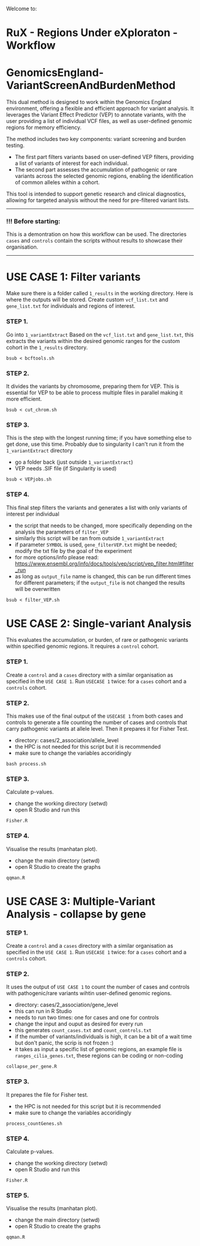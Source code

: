  Welcome to:
# RuX - Regions Under eXploraton - Workflow 

# GenomicsEngland-VariantScreenAndBurdenMethod
This dual method is designed to work within the Genomics England environment, offering a flexible and efficient approach for variant analysis. It leverages the Variant Effect Predictor (VEP) to annotate variants, with the user providing a list of individual VCF files, as well as user-defined genomic regions for memory efficiency. 

The method includes two key components: variant screening and burden testing. 
* The first part filters variants based on user-defined VEP filters, providing a list of variants of interest for each individual.
* The second part assesses the accumulation of pathogenic or rare variants across the selected genomic regions, enabling the identification of common alleles within a cohort.

This tool is intended to support genetic research and clinical diagnostics, allowing for targeted analysis without the need for pre-filtered variant lists.

<hr>

### !!! Before starting:
This is a demontration on how this workflow can be used. The directories `cases` and `controls` contain the scripts without results to showcase their organisation.

<hr>

# USE CASE 1: Filter variants

Make sure there is a folder called `1_results` in the working directory. Here is where the outputs will be stored. Create custom `vcf_list.txt` and `gene_list.txt` for individuals and regions of interest.

### STEP 1.
Go into `1_variantExtract`
Based on the `vcf_list.txt` and `gene_list.txt`, this extracts the variants within the desired genomic ranges for the custom cohort in the `1_results` directory.
```
bsub < bcftools.sh
```
### STEP 2.
It divides the variants by chromosome, preparing them for VEP. This is essential for VEP to be able to process multiple files in parallel making it more efficient.
```
bsub < cut_chrom.sh
```

### STEP 3.
This is the step with the longest running time; if you have something else to get done, use this time.
Probably due to singularity I can't run it from the `1_variantExtract`  directory
* go a folder back (just outside `1_variantExtract`)
* VEP needs .SIF file (if Singularity is used)

```
bsub < VEPjobs.sh
```

### STEP 4.
This final step filters the variants and generates a list with only variants of interest per individual
* the script that needs to be changed, more specifically depending on the analysis the parameters of `filter_VEP`
* similarly this script will be ran from outside 
`1_variantExtract`
* if parameter `SYMBOL` is used, `gene_filterVEP.txt` might be needed; modify the txt file by the goal of the experiment
* for more options/info please read: https://www.ensembl.org/info/docs/tools/vep/script/vep_filter.html#filter_run
* as long as `output_file` name is changed, this can be run different times for different parameters; if the `output_file` is not changed the results will be overwritten
```
bsub < filter_VEP.sh
```


# USE CASE 2: Single-variant Analysis
This evaluates the accumulation, or burden, of rare or pathogenic variants within specified genomic regions. It requires a `control` cohort. 

### STEP 1.
Create a `control` and a `cases` directory with a similar organisation as specified in the `USE CASE 1`. Run `USECASE 1` twice: for a `cases` cohort and a `controls` cohort.

 
### STEP 2.
This makes use of the final output of the `USECASE 1` from both cases and controls to generate a file counting the number of cases and controls that carry pathogenic variants at allele level. Then it prepares it for Fisher Test.
* directory: cases/2_association/allele_level
* the HPC is not needed for this script but it is recommended
* make sure to change the variables accoridingly
```
bash process.sh
```

### STEP 3. 
Calculate p-values.
* change the working directory (setwd)
* open R Studio and run this
```
Fisher.R
```

### STEP 4.
Visualise the results (manhatan plot).
* change the main directory (setwd)
* open R Studio to create the graphs
``` 
qqman.R
```

# USE CASE 3: Multiple-Variant Analysis - collapse by gene

### STEP 1.
Create a `control` and a `cases` directory with a similar organisation as specified in the `USE CASE 1`. Run `USECASE 1` twice: for a `cases` cohort and a `controls` cohort.

### STEP 2. 
It uses the output of `USE CASE 1` to count the number of cases and controls with pathogenic/rare variants wihtin user-defined genomic regions.
* directory: cases/2_association/gene_level
* this can run in R Studio
* needs to run two times: one for cases and one for controls
* change the input and ouput as desired for every run
* this generates `count_cases.txt` and `count_controls.txt`
* if the number of variants/individuals is high, it can be a bit of a wait time but don't panic, the scrip is not frozen :) 
* it takes as input a specific list of genomic regions, an example file is `ranges_cilia_genes.txt`, these regions can be coding or non-coding
``` 
collapse_per_gene.R
``` 


### STEP 3. 
It prepares the file for Fisher test.
* the HPC is not needed for this script but it is recommended
* make sure to change the variables accoridingly
``` 
process_countGenes.sh
``` 

### STEP 4. 
Calculate p-values.
* change the working directory (setwd)
* open R Studio and run this
```
Fisher.R
```

### STEP 5.
Visualise the results (manhatan plot).
* change the main directory (setwd)
* open R Studio to create the graphs
``` 
qqman.R
```
